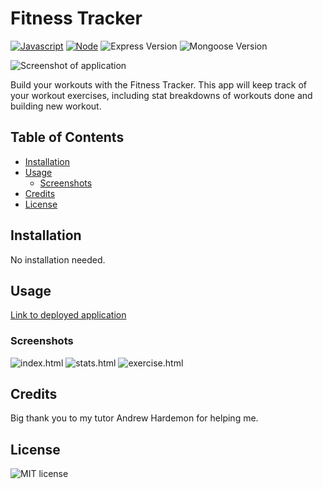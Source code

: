 # Fitness Tracker

<a href="https://www.javascript.com/"><img src="https://img.shields.io/badge/-Javascript-yellow?style=for-the-badge" alt="Javascript" /></a>
    <a href="https://nodejs.org/en/"><img src="https://img.shields.io/badge/-Node-orange?style=for-the-badge" alt="Node" /></a>
<img src="https://img.shields.io/github/package-json/dependency-version/diaseu/fitnessTracker/express?style=for-the-badge" alt="Express Version" />
<img src="https://img.shields.io/github/package-json/dependency-version/diaseu/fitnessTracker/mongoose?style=for-the-badge" alt="Mongoose Version" />

<img src="https://i.imgur.com/KDFvhfY.png" alt="Screenshot of application" />

Build your workouts with the Fitness Tracker. This app will keep track of your workout exercises, including stat breakdowns of workouts done and building new workout.

## Table of Contents

* [Installation](#installation)
* [Usage](#usage)
    * [Screenshots](#screenshots)
* [Credits](#credits)
* [License](#license)


## Installation

No installation needed.

## Usage

<a href="https://secret-ocean-89882.herokuapp.com/">Link to deployed application</a>

### Screenshots

<img src="https://i.imgur.com/KDFvhfY.png" alt="index.html">
<img src="https://i.imgur.com/epNCbzX.png" alt="stats.html">
<img src="https://i.imgur.com/5xyVbzh.png" alt="exercise.html">


## Credits

Big thank you to my tutor Andrew Hardemon for helping me.

## License

<img src="https://img.shields.io/github/license/diaseu/fitnessTracker?style=for-the-badge" alt="MIT license" />